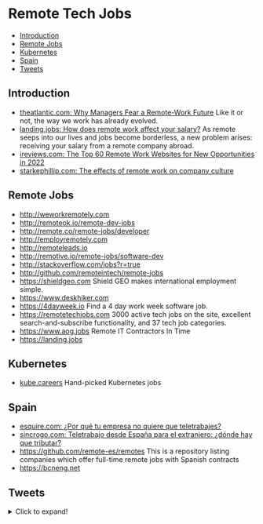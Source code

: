 # Remote Tech Jobs
- [Introduction](#introduction)
- [Remote Jobs](#remote-jobs)
- [Kubernetes](#kubernetes)
- [Spain](#spain)
- [Tweets](#tweets)
## Introduction
- [theatlantic.com: Why Managers Fear a Remote-Work Future](https://www.theatlantic.com/ideas/archive/2021/07/work-from-home-benefits/619597/) Like it or not, the way we work has already evolved.
- [landing.jobs: How does remote work affect your salary?](https://landing.jobs/blog/how-does-remote-work-affect-your-salary/) As remote seeps into our lives and jobs become borderless, a new problem arises: receiving your salary from a remote company abroad.
- [ireviews.com: The Top 60 Remote Work Websites for New Opportunities in 2022](https://www.ireviews.com/the-top-60-remote-work-websites-for-new-opportunities-in-2022/)
- [starkephillip.com: The effects of remote work on company culture](https://starkephillip.com/the-effects-of-remote-work-on-company-culture/)

## Remote Jobs
- http://weworkremotely.com
- http://remoteok.io/remote-dev-jobs
- http://remote.co/remote-jobs/developer
- http://employremotely.com
- http://remoteleads.io
- http://remotive.io/remote-jobs/software-dev
- http://stackoverflow.com/jobs?r=true
- http://github.com/remoteintech/remote-jobs
- https://shieldgeo.com Shield GEO makes international employment simple. 
- https://www.deskhiker.com
- https://4dayweek.io Find a 4 day work week software job.
- https://remotetechjobs.com 3000 active tech jobs on the site, excellent search-and-subscribe functionality, and 37 tech job categories.
- https://www.aog.jobs Remote IT Contractors In Time
- https://landing.jobs

## Kubernetes 
- [kube.careers](https://kube.careers/) Hand-picked Kubernetes jobs
## Spain
- [esquire.com: ¿Por qué tu empresa no quiere que teletrabajes?](https://www.esquire.com/es/trabajo/a37314227/teletrabajo-volver-oficina/) 
- [sincrogo.com: Teletrabajo desde España para el extranjero: ¿dónde hay que tributar?](https://sincrogo.com/blog/actualidad-fiscal-contable/teletrabajo-desde-espana-para-el-extranjero-donde-hay-que-tributar/)
- https://github.com/remote-es/remotes This is a repository listing companies which offer full-time remote jobs with Spanish contracts
- https://bcneng.net

## Tweets
<details>
  <summary>Click to expand!</summary>

<center>
<blockquote class="twitter-tweet"><p lang="en" dir="ltr">Every company that has told their employees they need to come back into the office is in for a rough surprise. <br><br>PSA: Your entire eng teams are hunting for new remote jobs and not telling you they’ll be leaving soon.</p>&mdash; Randall Kanna (@RandallKanna) <a href="https://twitter.com/RandallKanna/status/1406317668378955776?ref_src=twsrc%5Etfw">June 19, 2021</a></blockquote> <script async src="https://platform.twitter.com/widgets.js" charset="utf-8"></script>

<blockquote class="twitter-tweet"><p lang="en" dir="ltr">I heard there was a dress code <a href="https://t.co/sWdWKxhhLa">pic.twitter.com/sWdWKxhhLa</a></p>&mdash; Molly Struve 🦄 (@molly_struve) <a href="https://twitter.com/molly_struve/status/1440777471259860992?ref_src=twsrc%5Etfw">September 22, 2021</a></blockquote> <script async src="https://platform.twitter.com/widgets.js" charset="utf-8"></script>
</center>
</details>